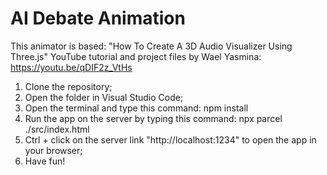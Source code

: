 # AI Debate Animation

This animator is based:
"How To Create A 3D Audio Visualizer Using Three.js" YouTube tutorial and project files by Wael Yasmina: https://youtu.be/qDIF2z_VtHs


1. Clone the repository;
2. Open the folder in Visual Studio Code;
3. Open the terminal and type this command: npm install
4. Run the app on the server by typing this command: npx parcel ./src/index.html
5. Ctrl + click on the server link "http://localhost:1234" to open the app in your browser;
6. Have fun!
